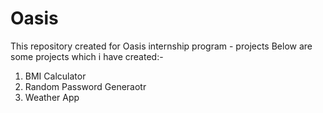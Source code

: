 # Oasis

This repository created for Oasis internship program - projects
Below are some projects which i have created:-


1. BMI Calculator
2. Random Password Generaotr
3. Weather App
   
